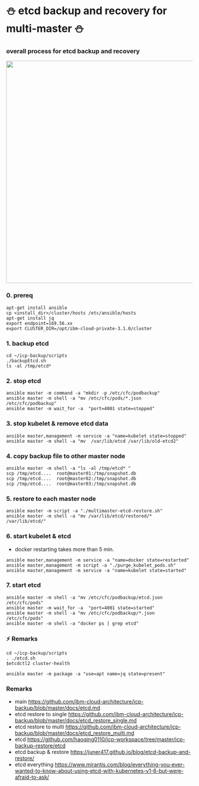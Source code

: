 # :snowman: etcd backup and recovery for multi-master :snowman:

### overall process for etcd backup and recovery    
<p align="center" >
<img width=600 src="https://github.com/moreal70/IBM-Private-Cloud-handsOn/blob/master/images/etcd-backup-recovery.jpg">
</p>

### 0. prereq
~~~
apt-get install ansible
cp <install_dir>/cluster/hosts /etc/ansible/hosts
apt-get install jq
export endpoint=169.56.xx
export CLUSTER_DIR=/opt/ibm-cloud-private-3.1.0/cluster
~~~

### 1. backup etcd
~~~
cd ~/icp-backup/scripts
./backupEtcd.sh
ls -al /tmp/etcd*
~~~

### 2. stop etcd   
~~~
ansible master -m command -a "mkdir -p /etc/cfc/podbackup"
ansible master -m shell -a "mv /etc/cfc/pods/*.json /etc/cfc/podbackup"
ansible master -m wait_for -a  "port=4001 state=stopped"
~~~

### 3. stop kubelet & remove etcd data
~~~
ansible master,management -m service -a "name=kubelet state=stopped"
ansible master -m shell -a "mv  /var/lib/etcd /var/lib/old-etcd2"
~~~

### 4. copy backup file to other master node  
~~~
ansible master -m shell -a "ls -al /tmp/etcd* "
scp /tmp/etcd....  root@master01:/tmp/snapshot.db
scp /tmp/etcd....  root@master02:/tmp/snapshot.db
scp /tmp/etcd....  root@master03:/tmp/snapshot.db
~~~

### 5. restore to each master node  
~~~
ansible master -m script -a "./multimaster-etcd-restore.sh"
ansible master -m shell -a "mv /var/lib/etcd/restored/* /var/lib/etcd/"
~~~

### 6. start kubelet & etcd
- docker restarting takes more than 5 min.
~~~
ansible master,management -m service -a "name=docker state=restarted"
ansible master,management -m script -a "./purge_kubelet_pods.sh"
ansible master,management -m service -a "name=kubelet state=started"
~~~

### 7. start etcd
~~~
ansible master -m shell -a "mv /etc/cfc/podbackup/etcd.json /etc/cfc/pods"
ansible master -m wait_for -a  "port=4001 state=started"
ansible master -m shell -a "mv /etc/cfc/podbackup/*.json /etc/cfc/pods"
ansible master -m shell -a "docker ps | grep etcd"
~~~

### :zap: Remarks

~~~
cd ~/icp-backup/scripts
. ./etcd.sh
$etcdctl2 cluster-health

ansible master -m package -a "use=apt name=jq state=present"
~~~

### Remarks

- main	https://github.com/ibm-cloud-architecture/icp-backup/blob/master/docs/etcd.md
- etcd restore to single   https://github.com/ibm-cloud-architecture/icp-backup/blob/master/docs/etcd_restore_single.md
- etcd restore to multi    https://github.com/ibm-cloud-architecture/icp-backup/blob/master/docs/etcd_restore_multi.md
- etcd	https://github.com/haoqing0110/icp-workspace/tree/master/icp-backup-restore/etcd
- etcd backup & restore  https://juner417.github.io/blog/etcd-backup-and-restore/
- etcd everything	https://www.mirantis.com/blog/everything-you-ever-wanted-to-know-about-using-etcd-with-kubernetes-v1-6-but-were-afraid-to-ask/
